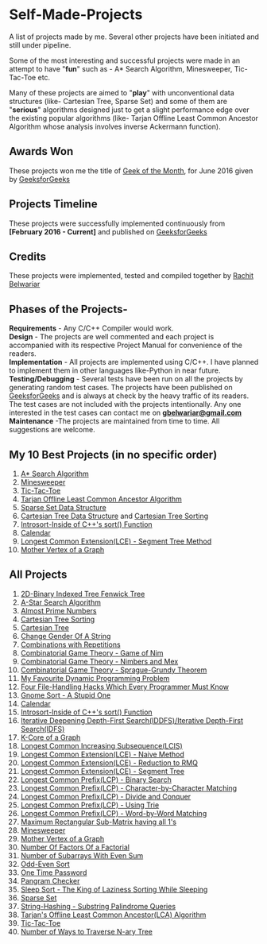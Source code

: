# Self-Made-Projects
A list of projects made by me. Several other projects have been initiated and still under pipeline. 

Some of the most interesting and successful projects were made in an attempt to have "**fun**" such as - A* Search Algorithm, Minesweeper, Tic-Tac-Toe etc.

Many of these projects are aimed to "**play**" with unconventional data structures (like- Cartesian Tree, Sparse Set) and some of them are "**serious**" algorithms designed just to get a slight performance edge over the existing popular algorithms (like- Tarjan Offline Least Common Ancestor Algorithm whose analysis involves inverse Ackermann function).


## Awards Won

These projects won me the title of [Geek of the Month](http://www.geeksforgeeks.org/geek-of-the-month/), for June 2016 given by [GeeksforGeeks](http://www.geeksforgeeks.org/)


## Projects Timeline

These projects were successfully implemented continuously from **[February 2016 - Current]** and published on [GeeksforGeeks](http://www.geeksforgeeks.org/)


## Credits

These projects were implemented, tested and compiled together by [Rachit Belwariar](https://in.linkedin.com/in/rachit-belwariar-a23229ab)


## Phases of the Projects-

**Requirements** - Any C/C++ Compiler would work.<br/>
**Design** - The projects are well commented and each project is accompanied with its respective Project Manual for convenience of the readers.<br/>
**Implementation** - All projects are implemented using C/C++. I have planned to implement them in other languages like-Python in near future.<br/>
**Testing/Debugging** - Several tests have been run on all the projects by generating random test cases. The projects have been published on [GeeksforGeeks](http://www.geeksforgeeks.org/) and is always at check by the heavy traffic of its readers.
The test cases are not included with the projects intentionally. Any one interested in the test cases can contact me on **gbelwariar@gmail.com**<br/>
**Maintenance** -The projects are maintained from time to time. All suggestions are welcome.<br/>


## My 10 Best Projects (in no specific order)

1. [A* Search Algorithm](https://github.com/gbelwariar/Self-Made-Projects/tree/master/A-Star-Search-Algorithm)
2. [Minesweeper](https://github.com/gbelwariar/Self-Made-Projects/tree/master/Minesweeper)
3. [Tic-Tac-Toe](https://github.com/gbelwariar/Self-Made-Projects/tree/master/Tic-Tac-Toe)
4. [Tarjan Offline Least Common Ancestor Algorithm](https://github.com/gbelwariar/Self-Made-Projects/tree/master/Tarjan-Offline-Least-Common-Ancestor-Algorithm)
5. [Sparse Set Data Structure](https://github.com/gbelwariar/Self-Made-Projects/tree/master/Sparse-Set)
6. [Cartesian Tree Data Structure](https://github.com/gbelwariar/Self-Made-Projects/tree/master/Cartesian-Tree) and [Cartesian Tree Sorting](https://github.com/gbelwariar/Self-Made-Projects/tree/master/Cartesian-Tree-Sorting)
7. [Introsort-Inside of C++'s sort() Function](https://github.com/gbelwariar/Self-Made-Projects/tree/master/Introsort-C-Plus-Plus-Sorting-Weapon)
8. [Calendar](https://github.com/gbelwariar/Self-Made-Projects/tree/master/Implement-Calendar-Of-Any-Year)
9. [Longest Common Extension(LCE) - Segment Tree Method](https://github.com/gbelwariar/Self-Made-Projects/tree/master/Longest-Common-Extension-Segment-Tree)
10. [Mother Vertex of a Graph](https://github.com/gbelwariar/Self-Made-Projects/tree/master/Mother-Vertex-of-a-graph)


## All Projects

1. [2D-Binary Indexed Tree Fenwick Tree](https://github.com/gbelwariar/Self-Made-Projects/tree/master/2D-Binary-Indexed-Tree-Fenwick-Tree)
2. [A-Star Search Algorithm](https://github.com/gbelwariar/Self-Made-Projects/tree/master/A-Star-Search-Algorithm)
3. [Almost Prime Numbers](https://github.com/gbelwariar/Self-Made-Projects/tree/master/Almost-Prime-Numbers)
4. [Cartesian Tree Sorting](https://github.com/gbelwariar/Self-Made-Projects/tree/master/Cartesian-Tree-Sorting)
5. [Cartesian Tree](https://github.com/gbelwariar/Self-Made-Projects/tree/master/Cartesian-Tree)
6. [Change Gender Of A String](https://github.com/gbelwariar/Self-Made-Projects/tree/master/Change-Gender-Of-A-String)
7. [Combinations with Repetitions](https://github.com/gbelwariar/Self-Made-Projects/tree/master/Combinations-with-Repetitions)
8. [Combinatorial Game Theory - Game of Nim](https://github.com/gbelwariar/Self-Made-Projects/tree/master/Combinatorial-Game-Theory-Game-of-Nim)
9. [Combinatorial Game Theory - Nimbers and Mex](https://github.com/gbelwariar/Self-Made-Projects/tree/master/Combinatorial-Game-Theory-Nimbers-and-Mex)
10. [Combinatorial Game Theory - Sprague-Grundy Theorem](https://github.com/gbelwariar/Self-Made-Projects/tree/master/Combinatorial-Game-Theory-Sprague-Grundy-Theorem)
11. [My Favourite Dynamic Programming Problem](https://github.com/gbelwariar/Self-Made-Projects/tree/master/Favourite-Dynamic-Programming-Problem)
12. [Four File-Handling Hacks Which Every Programmer Must Know](https://github.com/gbelwariar/Self-Made-Projects/tree/master/Four-File-Handling-Hacks-Which-Every-Programmer-Must-Know)
13. [Gnome Sort - A Stupid One](https://github.com/gbelwariar/Self-Made-Projects/tree/master/Gnome-Sort-A-Stupid-One)
14. [Calendar](https://github.com/gbelwariar/Self-Made-Projects/tree/master/Implement-Calendar-Of-Any-Year)
15. [Introsort-Inside of C++'s sort() Function](https://github.com/gbelwariar/Self-Made-Projects/tree/master/Introsort-C-Plus-Plus-Sorting-Weapon)
16. [Iterative Deepening Depth-First Search(IDDFS)/Iterative Depth-First Search(IDFS)](https://github.com/gbelwariar/Self-Made-Projects/tree/master/Iterative-Deepening-Depth-First-Search)
17. [K-Core of a Graph](https://github.com/gbelwariar/Self-Made-Projects/tree/master/K-Core-of-a-graph)
18. [Longest Common Increasing Subsequence(LCIS)](https://github.com/gbelwariar/Self-Made-Projects/tree/master/LCIS-Longest-Common-Increasing-Subsequence)
19. [Longest Common Extension(LCE) - Naive Method](https://github.com/gbelwariar/Self-Made-Projects/tree/master/Longest-Common-Extension-Naive-Method)
20. [Longest Common Extension(LCE) - Reduction to RMQ](https://github.com/gbelwariar/Self-Made-Projects/tree/master/Longest-Common-Extension-Reduction-to-RMQ)
21. [Longest Common Extension(LCE) - Segment Tree](https://github.com/gbelwariar/Self-Made-Projects/tree/master/Longest-Common-Extension-Segment-Tree)
22. [Longest Common Prefix(LCP) - Binary Search](https://github.com/gbelwariar/Self-Made-Projects/tree/master/Longest-Common-Prefix-Binary-Search)
23. [Longest Common Prefix(LCP) - Character-by-Character Matching](https://github.com/gbelwariar/Self-Made-Projects/tree/master/Longest-Common-Prefix-Character-by-Character-Matching)
24. [Longest Common Prefix(LCP) - Divide and Conquer](https://github.com/gbelwariar/Self-Made-Projects/tree/master/Longest-Common-Prefix-Divide-and-Conquer)
25. [Longest Common Prefix(LCP) - Using Trie](https://github.com/gbelwariar/Self-Made-Projects/tree/master/Longest-Common-Prefix-Using-Trie)
26. [Longest Common Prefix(LCP) - Word-by-Word Matching](https://github.com/gbelwariar/Self-Made-Projects/tree/master/Longest-Common-Prefix-Word-by-Word-Matching)
27. [Maximum Rectangular Sub-Matrix having all 1's](https://github.com/gbelwariar/Self-Made-Projects/tree/master/Maximum-Rectangular-Sub-Matrix-With-All-1-s)
28. [Minesweeper](https://github.com/gbelwariar/Self-Made-Projects/tree/master/Minesweeper)
29. [Mother Vertex of a Graph](https://github.com/gbelwariar/Self-Made-Projects/tree/master/Mother-Vertex-of-a-graph)
30. [Number Of Factors Of a Factorial](https://github.com/gbelwariar/Self-Made-Projects/tree/master/Number-Of-Factors-Of-Factorial)
31. [Number of Subarrays With Even Sum](https://github.com/gbelwariar/Self-Made-Projects/tree/master/Number-of-Subarrays-With-Even-Sum)
32. [Odd-Even Sort](https://github.com/gbelwariar/Self-Made-Projects/tree/master/Odd-Even-Sort)
33. [One Time Password](https://github.com/gbelwariar/Self-Made-Projects/tree/master/One-Time-Password)
34. [Pangram Checker](https://github.com/gbelwariar/Self-Made-Projects/tree/master/Pangram-Checker)
35. [Sleep Sort - The King of Laziness Sorting While Sleeping](https://github.com/gbelwariar/Self-Made-Projects/tree/master/Sleep-Sort-The-King-of-Laziness-Sorting-While-Sleeping)
36. [Sparse Set](https://github.com/gbelwariar/Self-Made-Projects/tree/master/Sparse-Set)
37. [String-Hashing - Substring Palindrome Queries](https://github.com/gbelwariar/Self-Made-Projects/tree/master/String-Hashing-Substring-Palindrome-Queries)
38. [Tarjan's Offline Least Common Ancestor(LCA) Algorithm](https://github.com/gbelwariar/Self-Made-Projects/tree/master/Tarjan-Offline-Least-Common-Ancestor-Algorithm)
39. [Tic-Tac-Toe](https://github.com/gbelwariar/Self-Made-Projects/tree/master/Tic-Tac-Toe)
40. [Number of Ways to Traverse N-ary Tree](https://github.com/gbelwariar/Self-Made-Projects/tree/master/Ways-to-traverse-N-ary-Tree)
